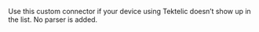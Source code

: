 Use this custom connector if your device using Tektelic doesn’t show up in the list. No parser is added.